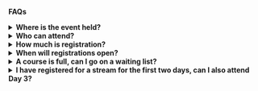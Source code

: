<b>FAQs</b></br>
<details>
  <summary><b>Where is the event held?</b></summary>
  <br>ResBaz Sydney 2018 is held at Macquarie University in North Ryde. The event will be held in the [Mason Theatre (Building E7B)](#venue) adjacent to the Central Courtyard.<br/>
</details>
<details>
  <summary><b>Who can attend?</b></summary>
  <br>The event is aimed at NSW researchers, however anyone is welcome to attend.<br/>
</details>
<details>
  <summary><b>How much is registration?</b></summary>
  <br>Registration is free! ResBaz is run by volunteers and our generous host and sponsors cover all overheads, making the event free for participants to attend.<br/>
</details>
<details>
  <summary><b>When will registrations open?</b></summary>
  <br/>Registrations are now open, get in quick!<br/>
</details>
<details>
  <summary><b>A course is full, can I go on a waiting list?</b></summary>
  <br/>Please note that while some courses are very popular and may already be full, we encourage you to join the waiting list. This will mean you may a spot if someone cancels their registration.<br/>
</details>
<details>
  <summary><b>I have registered for a stream for the first two days, can I also attend Day 3?</b></summary>
  <br/>You can attend the full three days if you have registered, and in fact we encourage you to! Day 3 is full of fun activities and inspiring talks... a nice way to cap off the skills you have developed in the first two days<br/>
</details>
